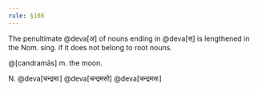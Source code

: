 ```yaml
---
rule: §108
---
```


The penultimate @deva[अ] of nouns ending in @deva[स्] is lengthened in the Nom. sing. if it does not belong to root nouns.

@[candramās] m. the moon.

N. @deva[चन्द्रमाः] @deva[चन्द्रमसो] @deva[चन्द्रमसः]
